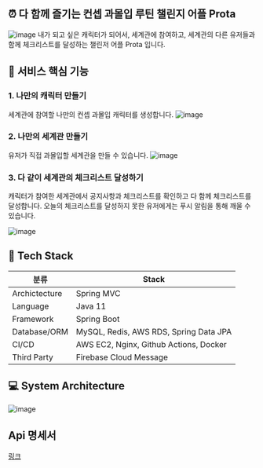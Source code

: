 ## ⏰ 다 함께 즐기는 컨셉 과몰입 루틴 챌린지 어플 Prota
![image](https://user-images.githubusercontent.com/80209277/229275540-3ae7d99f-5572-423c-b3b4-c7cfcd6f6c90.png)
내가 되고 싶은 캐릭터가 되어서, 세계관에 참여하고, 세계관의 다른 유저들과 함께 체크리스트를 달성하는 챌린저 어플 Prota 입니다.
## 📣 서비스 핵심 기능
### 1. 나만의 캐릭터 만들기
세계관에 참여할 나만의 컨셉 과몰입 캐릭터를 생성합니다.
![image](https://user-images.githubusercontent.com/80209277/229277747-64d30938-2b36-41c3-a9fa-d8d00b5adf65.png)

### 2. 나만의 세계관 만들기
유저가 직접 과몰입할 세계관을 만들 수 있습니다.
![image](https://user-images.githubusercontent.com/80209277/229276001-7667c0c7-85a8-4af4-9afa-87d7a768894f.png)

### 3. 다 같이 세계관의 체크리스트 달성하기
캐릭터가 참여한 세계관에서 공지사항과 체크리스트를 확인하고 다 함께 체크리스트를 달성합니다.
오늘의 체크리스트를 달성하지 못한 유저에게는 푸시 알림을 통해 깨울 수 있습니다.

![image](https://user-images.githubusercontent.com/80209277/229275990-903d9b58-55be-4ef0-9e04-05afc46bc3a9.png)

## 📌 Tech Stack
|분류|Stack|
|------|---|
| Archictecture	| Spring MVC|
| Language	| Java 11|
| Framework	| Spring Boot|
| Database/ORM	| MySQL, Redis, AWS RDS, Spring Data JPA|
| CI/CD	| AWS EC2, Nginx, Github Actions, Docker|
| Third Party	| Firebase Cloud Message |

## 💻 System Architecture
![image](https://user-images.githubusercontent.com/80209277/229369168-b8329a75-7fb8-4393-883e-1b3ad7ce6aa0.png)
## Api 명세서
[링크](https://s0pterest.shop/swagger-ui/index.html)
